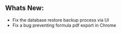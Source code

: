 Whats New:
----------------------
- Fix the database restore backup process via UI
- Fix a bug preventing formula pdf export in Chrome
